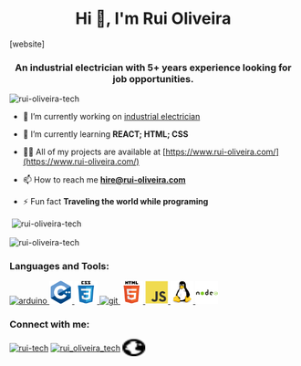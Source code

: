 <h1 align="center">Hi 👋, I'm Rui Oliveira</h1>[website]
<h3 align="center">An industrial electrician with 5+ years experience looking for job opportunities.</h3>

<p align="left"> <img src="https://komarev.com/ghpvc/?username=rui-oliveira-tech&label=Profile%20views&color=0e75b6&style=flat" alt="rui-oliveira-tech" /> </p>

- 🔭 I’m currently working on [industrial electrician](Socea)

- 🌱 I’m currently learning **REACT; HTML; CSS**

- 👨‍💻 All of my projects are available at [https://www.rui-oliveira.com/](https://www.rui-oliveira.com/)

- 📫 How to reach me **hire@rui-oliveira.com**

- ⚡ Fun fact **Traveling the world while programing**


<p>&nbsp;<img align="center" src="https://github-readme-stats.vercel.app/api?username=rui-oliveira-tech&show_icons=true&locale=en" alt="rui-oliveira-tech" /></p>

<p><img align="center" src="https://github-readme-streak-stats.herokuapp.com/?user=rui-oliveira-tech&" alt="rui-oliveira-tech" /></p>

<h3 align="left">Languages and Tools:</h3>
<p align="left"> <a href="https://www.arduino.cc/" target="_blank" rel="noreferrer"> <img src="https://cdn.worldvectorlogo.com/logos/arduino-1.svg" alt="arduino" width="40" height="40"/> </a> <a href="https://www.w3schools.com/cpp/" target="_blank" rel="noreferrer"> <img src="https://raw.githubusercontent.com/devicons/devicon/master/icons/cplusplus/cplusplus-original.svg" alt="cplusplus" width="40" height="40"/> </a> <a href="https://www.w3schools.com/css/" target="_blank" rel="noreferrer"> <img src="https://raw.githubusercontent.com/devicons/devicon/master/icons/css3/css3-original-wordmark.svg" alt="css3" width="40" height="40"/> </a> <a href="https://git-scm.com/" target="_blank" rel="noreferrer"> <img src="https://www.vectorlogo.zone/logos/git-scm/git-scm-icon.svg" alt="git" width="40" height="40"/> </a> <a href="https://www.w3.org/html/" target="_blank" rel="noreferrer"> <img src="https://raw.githubusercontent.com/devicons/devicon/master/icons/html5/html5-original-wordmark.svg" alt="html5" width="40" height="40"/> </a> <a href="https://developer.mozilla.org/en-US/docs/Web/JavaScript" target="_blank" rel="noreferrer"> <img src="https://raw.githubusercontent.com/devicons/devicon/master/icons/javascript/javascript-original.svg" alt="javascript" width="40" height="40"/> </a> <a href="https://www.linux.org/" target="_blank" rel="noreferrer"> <img src="https://raw.githubusercontent.com/devicons/devicon/master/icons/linux/linux-original.svg" alt="linux" width="40" height="40"/> </a> <a href="https://nodejs.org" target="_blank" rel="noreferrer"> <img src="https://raw.githubusercontent.com/devicons/devicon/master/icons/nodejs/nodejs-original-wordmark.svg" alt="nodejs" width="40" height="40"/> </a> </p>

<h3 align="left">Connect with me:</h3>
<p align="left">
<a href="https://linkedin.com/in/rui-tech" target="_blank" rel="noreferrer"><img align="center" src="https://raw.githubusercontent.com/rahuldkjain/github-profile-readme-generator/master/src/images/icons/Social/linked-in-alt.svg" alt="rui-tech" height="30" width="40" /></a>
<a href="https://instagram.com/rui_oliveira_tech" target="_blank" rel="noreferrer"><img align="center" src="https://raw.githubusercontent.com/rahuldkjain/github-profile-readme-generator/master/src/images/icons/Social/instagram.svg" alt="rui_oliveira_tech" height="30" width="40" /></a>
<a href="https://www.rui-oliveira.com/" target="_blank" rel="noreferrer"><img align="center" src="https://raw.githubusercontent.com/iconic/open-iconic/master/svg/globe.svg" alt="rui-tech" height="30" width="40" /></a>




